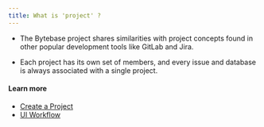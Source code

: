 ```yaml
---
title: What is 'project' ?
---
```


- The Bytebase project shares similarities with project concepts found in other popular development tools like GitLab and Jira.

- Each project has its own set of members, and every issue and database is always associated with a single project.

#### Learn more

- [Create a Project](https://www.bytebase.com/docs/get-started/step-by-step/create-a-project)
- [UI Workflow](https://www.bytebase.com/docs/change-database/change-workflow)
